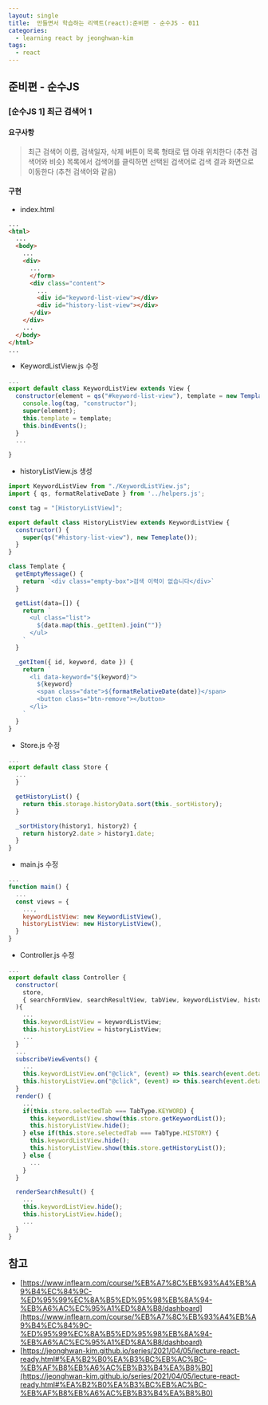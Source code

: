 ```yaml
---
layout: single
title:  만들면서 학습하는 리액트(react):준비편 - 순수JS - 011
categories: 
  - learning react by jeonghwan-kim
tags: 
  - react
---
```


## 준비편 - 순수JS

### [순수JS 1] 최근 검색어 1

#### 요구사항

> 최근 검색어 이름, 검색일자, 삭제 버튼이 목록 형태로 탭 아래 위치한다 (추천 검색어와 비슷)
> 목록에서 검색어를 클릭하면 선택된 검색어로 검색 결과 화면으로 이동한다 (추천 검색어와 같음)

#### 구현

- index.html

```html
...
<html>
  ...
  <body>
    ...
    <div>
      ...
      </form>
      <div class="content">
        ...
        <div id="keyword-list-view"></div>
        <div id="history-list-view"></div>
      </div>
    </div>
    ...
  </body>
</html>
...
```

- KeywordListView.js 수정

```javascript
...
export default class KeywordListView extends View {
  constructor(element = qs("#keyword-list-view"), template = new Template()) {
    console.log(tag, "constructor");
    super(element);
    this.template = template;
    this.bindEvents();
  }
  ...

}
```

- historyListView.js 생성

```javascript
import KeywordListView from "./KeywordListView.js";
import { qs, formatRelativeDate } from '../helpers.js';

const tag = "[HistoryListView]";

export default class HistoryListView extends KeywordListView {
  constructor() {
    super(qs("#history-list-view"), new Temeplate());
  }
}

class Template {
  getEmptyMessage() {
    return `<div class="empty-box">검색 이력이 없습니다</div>`
  }

  getList(data=[]) {
    return `
      <ul class="list">
        ${data.map(this._getItem).join("")}
      </ul>
    `
  }

  _getItem({ id, keyword, date }) {
    return `
      <li data-keyword="${keyword}">
        ${keyword}
        <span class="date">${formatRelativeDate(date)}</span>
        <button class="btn-remove"></button>
      </li>
    `
  }
}
```

- Store.js 수정

```javascript
...
export default class Store {
  ...
  }

  getHistoryList() {
    return this.storage.historyData.sort(this._sortHistory);
  }

  _sortHistory(history1, history2) {
    return history2.date > history1.date;
  }
}
```

- main.js 수정

```javascript
...
function main() {
  ...
  const views = {
    ...,
    keywordListView: new KeywordListView(),
    historyListView: new HistoryListView(),
  }
}
```

- Controller.js 수정

```javascript
...
export default class Controller {
  constructor(
    store,
    { searchFormView, searchResultView, tabView, keywordListView, historyListView }
  ){
    ...
    this.keywordListView = keywordListView;
    this.historyListView = historyListView;
    ...
  }
  ...
  subscribeViewEvents() {
    ...
    this.keywordListView.on("@click", (event) => this.search(event.detail.value));
    this.historyListView.on("@click", (event) => this.search(event.detail.value));
  }
  render() {
    ...
    if(this.store.selectedTab === TabType.KEYWORD) {
      this.keywordListView.show(this.store.getKeywordList());
      this.historyListView.hide();
    } else if(this.store.selectedTab === TabType.HISTORY) {
      this.keywordListView.hide();
      this.historyListView.show(this.store.getHistoryList());
    } else {
      ...
    }
  }

  renderSearchResult() {
    ...
    this.keywordListView.hide();
    this.historyListView.hide();
    ...
  }
}
```

## 참고
- [https://www.inflearn.com/course/%EB%A7%8C%EB%93%A4%EB%A9%B4%EC%84%9C-%ED%95%99%EC%8A%B5%ED%95%98%EB%8A%94-%EB%A6%AC%EC%95%A1%ED%8A%B8/dashboard](https://www.inflearn.com/course/%EB%A7%8C%EB%93%A4%EB%A9%B4%EC%84%9C-%ED%95%99%EC%8A%B5%ED%95%98%EB%8A%94-%EB%A6%AC%EC%95%A1%ED%8A%B8/dashboard)
- [https://jeonghwan-kim.github.io/series/2021/04/05/lecture-react-ready.html#%EA%B2%B0%EA%B3%BC%EB%AC%BC-%EB%AF%B8%EB%A6%AC%EB%B3%B4%EA%B8%B0](https://jeonghwan-kim.github.io/series/2021/04/05/lecture-react-ready.html#%EA%B2%B0%EA%B3%BC%EB%AC%BC-%EB%AF%B8%EB%A6%AC%EB%B3%B4%EA%B8%B0)
